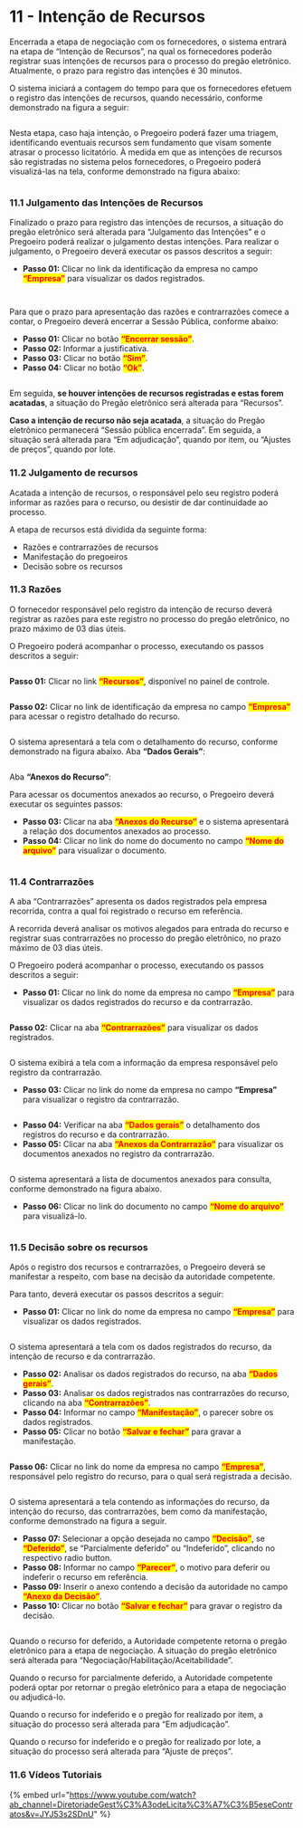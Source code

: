 # 11 - Intenção de Recursos

Encerrada a etapa de negociação com os fornecedores, o sistema entrará na etapa de “Intenção de Recursos”, na qual os fornecedores poderão registrar suas intenções de recursos para o processo do pregão eletrônico. Atualmente, o prazo para registro das intenções é 30 minutos.&#x20;

O sistema iniciará a contagem do tempo para que os fornecedores efetuem o registro das intenções de recursos, quando necessário, conforme demonstrado na figura a seguir:

<figure><img src="../../.gitbook/assets/image (1) (1) (1).png" alt=""><figcaption></figcaption></figure>

Nesta etapa, caso haja intenção, o Pregoeiro poderá fazer uma triagem, identificando eventuais recursos sem fundamento que visam somente atrasar o processo licitatório. À medida em que as intenções de recursos são registradas no sistema pelos fornecedores, o Pregoeiro poderá visualizá-las na tela, conforme demonstrado na figura abaixo:

<figure><img src="../../.gitbook/assets/image (2) (1) (1).png" alt=""><figcaption></figcaption></figure>

### 11.1 Julgamento das Intenções de Recursos

Finalizado o prazo para registro das intenções de recursos, a situação do pregão eletrônico será alterada para “Julgamento das Intenções” e o Pregoeiro poderá realizar o julgamento destas intenções. Para realizar o julgamento, o Pregoeiro deverá executar os passos descritos a seguir:

* **Passo 01:** Clicar no link da identificação da empresa no campo <mark style="color:red;">**“Empresa”**</mark> para visualizar os dados registrados.

<figure><img src="../../.gitbook/assets/image (3) (1) (1).png" alt=""><figcaption></figcaption></figure>

<figure><img src="../../.gitbook/assets/image (4).png" alt=""><figcaption></figcaption></figure>

Para que o prazo para apresentação das razões e contrarrazões comece a contar, o Pregoeiro deverá encerrar a Sessão Pública, conforme abaixo:

* **Passo 01:** Clicar no botão <mark style="color:red;">**“Encerrar sessão”**</mark>.&#x20;
* **Passo 02:** Informar a justificativa.&#x20;
* **Passo 03:** Clicar no botão <mark style="color:red;">**“Sim”**</mark>.&#x20;
* **Passo 04:** Clicar no botão <mark style="color:red;">**“Ok”**</mark>.

<figure><img src="../../.gitbook/assets/image (5).png" alt=""><figcaption></figcaption></figure>

Em seguida, **se houver intenções de recursos registradas e estas forem acatadas**, a situação do Pregão eletrônico será alterada para “Recursos”.&#x20;

**Caso a intenção de recurso não seja acatada**, a situação do Pregão eletrônico permanecerá “Sessão pública encerrada”. Em seguida, a situação será alterada para “Em adjudicação”, quando por item, ou “Ajustes de preços”, quando por lote.

### 11.2 Julgamento de recursos

Acatada a intenção de recursos, o responsável pelo seu registro poderá informar as razões para o recurso, ou desistir de dar continuidade ao processo.&#x20;

A etapa de recursos está dividida da seguinte forma:&#x20;

* Razões e contrarrazões de recursos&#x20;
* Manifestação do pregoeiros&#x20;
* Decisão sobre os recursos

### 11.3 Razões

O fornecedor responsável pelo registro da intenção de recurso deverá registrar as razões para este registro no processo do pregão eletrônico, no prazo máximo de 03 dias úteis.&#x20;

O Pregoeiro poderá acompanhar o processo, executando os passos descritos a seguir:

<figure><img src="../../.gitbook/assets/image (6).png" alt=""><figcaption></figcaption></figure>

**Passo 01:** Clicar no link <mark style="color:red;">**“Recursos”**</mark>, disponível no painel de controle.

<figure><img src="../../.gitbook/assets/image (7).png" alt=""><figcaption></figcaption></figure>

**Passo 02:** Clicar no link de identificação da empresa no campo <mark style="color:red;">**“Empresa”**</mark> para acessar o registro detalhado do recurso.

<figure><img src="../../.gitbook/assets/image (8).png" alt=""><figcaption></figcaption></figure>

O sistema apresentará a tela com o detalhamento do recurso, conforme demonstrado na figura abaixo. Aba **“Dados Gerais”**:

<figure><img src="../../.gitbook/assets/image (9).png" alt=""><figcaption></figcaption></figure>

Aba **“Anexos do Recurso”**:&#x20;

Para acessar os documentos anexados ao recurso, o Pregoeiro deverá executar os seguintes passos:

* **Passo 03:** Clicar na aba <mark style="color:red;">**“Anexos do Recurso”**</mark> e o sistema apresentará a relação dos documentos anexados ao processo.&#x20;
* **Passo 04:** Clicar no link do nome do documento no campo <mark style="color:red;">**“Nome do arquivo”**</mark> para visualizar o documento.

<figure><img src="../../.gitbook/assets/image (10).png" alt=""><figcaption></figcaption></figure>

### 11.4 Contrarrazões

A aba “Contrarrazões” apresenta os dados registrados pela empresa recorrida, contra a qual foi registrado o recurso em referência.&#x20;

A recorrida deverá analisar os motivos alegados para entrada do recurso e registrar suas contrarrazões no processo do pregão eletrônico, no prazo máximo de 03 dias úteis.&#x20;

O Pregoeiro poderá acompanhar o processo, executando os passos descritos a seguir:

* **Passo 01:** Clicar no link do nome da empresa no campo <mark style="color:red;">**“Empresa”**</mark> para visualizar os dados registrados do recurso e da contrarrazão.

<figure><img src="../../.gitbook/assets/image (11).png" alt=""><figcaption></figcaption></figure>

**Passo 02:** Clicar na aba <mark style="color:red;">**“Contrarrazões”**</mark> para visualizar os dados registrados.

<figure><img src="../../.gitbook/assets/image (12).png" alt=""><figcaption></figcaption></figure>

O sistema exibirá a tela com a informação da empresa responsável pelo registro da contrarrazão.

* **Passo 03:** Clicar no link do nome da empresa no campo **“Empresa”** para visualizar o registro da contrarrazão.

<figure><img src="../../.gitbook/assets/image (13).png" alt=""><figcaption></figcaption></figure>

* **Passo 04:** Verificar na aba <mark style="color:red;">**“Dados gerais”**</mark> o detalhamento dos registros do recurso e da contrarrazão.&#x20;
* **Passo 05:** Clicar na aba <mark style="color:red;">**“Anexos da Contrarrazão”**</mark> para visualizar os documentos anexados no registro da contrarrazão.

<figure><img src="../../.gitbook/assets/image (14).png" alt=""><figcaption></figcaption></figure>

O sistema apresentará a lista de documentos anexados para consulta, conforme demonstrado na figura abaixo.

* **Passo 06:** Clicar no link do documento no campo <mark style="color:red;">**“Nome do arquivo”**</mark> para visualizá-lo.

<figure><img src="../../.gitbook/assets/image (15).png" alt=""><figcaption></figcaption></figure>

### 11.5 Decisão sobre os recursos

Após o registro dos recursos e contrarrazões, o Pregoeiro deverá se manifestar a respeito, com base na decisão da autoridade competente.&#x20;

Para tanto, deverá executar os passos descritos a seguir:

* **Passo 01:** Clicar no link do nome da empresa no campo <mark style="color:red;">**“Empresa”**</mark> para visualizar os dados registrados.

<figure><img src="../../.gitbook/assets/image (16).png" alt=""><figcaption></figcaption></figure>

O sistema apresentará a tela com os dados registrados do recurso, da intenção de recurso e da contrarrazão.

* **Passo 02:** Analisar os dados registrados do recurso, na aba <mark style="color:red;">**“Dados gerais”**</mark>.&#x20;
* **Passo 03:** Analisar os dados registrados nas contrarrazões do recurso, clicando na aba <mark style="color:red;">**“Contrarrazões”**</mark>.&#x20;
* **Passo 04:** Informar no campo <mark style="color:red;">**“Manifestação”**</mark>, o parecer sobre os dados registrados.&#x20;
* **Passo 05:** Clicar no botão <mark style="color:red;">**“Salvar e fechar”**</mark> para gravar a manifestação.

<figure><img src="../../.gitbook/assets/image (17).png" alt=""><figcaption></figcaption></figure>

**Passo 06:** Clicar no link do nome da empresa no campo <mark style="color:red;">**“Empresa”**</mark>, responsável pelo registro do recurso, para o qual será registrada a decisão.

<figure><img src="../../.gitbook/assets/image (18).png" alt=""><figcaption></figcaption></figure>

O sistema apresentará a tela contendo as informações do recurso, da intenção do recurso, das contrarrazões, bem como da manifestação, conforme demonstrado na figura a seguir.

* **Passo 07:** Selecionar a opção desejada no campo <mark style="color:red;">**“Decisão”**</mark>, se <mark style="color:red;">**“Deferido”**</mark>, se “Parcialmente deferido” ou “Indeferido”, clicando no respectivo radio button.&#x20;
* **Passo 08:** Informar no campo <mark style="color:red;">**“Parecer”**</mark>, o motivo para deferir ou indeferir o recurso em referência.&#x20;
* **Passo 09:** Inserir o anexo contendo a decisão da autoridade no campo <mark style="color:red;">**“Anexo da Decisão”**</mark>.&#x20;
* **Passo 10:** Clicar no botão <mark style="color:red;">**“Salvar e fechar”**</mark> para gravar o registro da decisão.

<figure><img src="../../.gitbook/assets/image (19).png" alt=""><figcaption></figcaption></figure>

Quando o recurso for deferido, a Autoridade competente retorna o pregão eletrônico para a etapa de negociação. A situação do pregão eletrônico será alterada para “Negociação/Habilitação/Aceitabilidade”.

Quando o recurso for parcialmente deferido, a Autoridade competente poderá optar por retornar o pregão eletrônico para a etapa de negociação ou adjudicá-lo.&#x20;

Quando o recurso for indeferido e o pregão for realizado por item, a situação do processo será alterada para “Em adjudicação”.&#x20;

Quando o recurso for indeferido e o pregão for realizado por lote, a situação do processo será alterada para “Ajuste de preços”.



### 11.6 Vídeos Tutoriais

{% embed url="https://www.youtube.com/watch?ab_channel=DiretoriadeGest%C3%A3odeLicita%C3%A7%C3%B5eseContratos&v=JYJ53s2SDnU" %}
